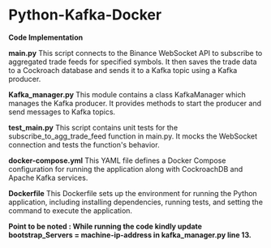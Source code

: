 # Python-Kafka-Docker

**Code Implementation**

**main.py**
This script connects to the Binance WebSocket API to subscribe to aggregated trade feeds for specified symbols. It then saves the trade data to a Cockroach database and sends it to a Kafka topic using a Kafka producer.

**Kafka_manager.py**
This module contains a class KafkaManager which manages the Kafka producer. It provides methods to start the producer and send messages to Kafka topics.

**test_main.py**
This script contains unit tests for the subscribe_to_agg_trade_feed function in main.py. It mocks the WebSocket connection and tests the function's behavior.

**docker-compose.yml**
This YAML file defines a Docker Compose configuration for running the application along with CockroachDB and Apache Kafka services.

**Dockerfile**
This Dockerfile sets up the environment for running the Python application, including installing dependencies, running tests, and setting the command to execute the application.


**Point to be noted : While running the code kindly update bootstrap_Servers = machine-ip-address in kafka_manager.py line 13.**
